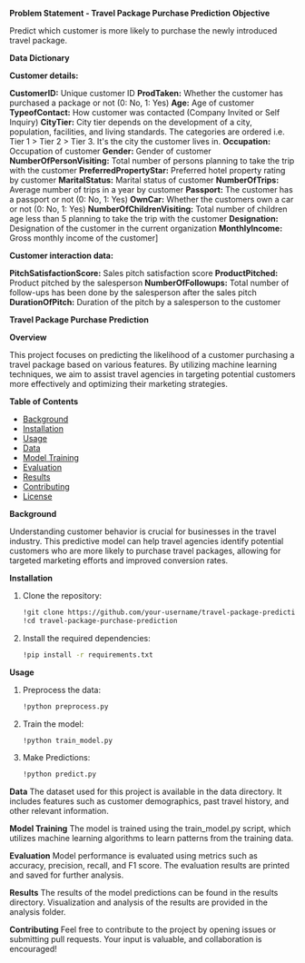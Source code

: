 **Problem Statement - Travel Package Purchase Prediction**
**Objective**

Predict which customer is more likely to purchase the newly introduced travel package.

**Data Dictionary**

**Customer details:**

**CustomerID:** Unique customer ID
**ProdTaken:** Whether the customer has purchased a package or not (0: No, 1: Yes)
**Age:** Age of customer
**TypeofContact:** How customer was contacted (Company Invited or Self Inquiry)
**CityTier:** City tier depends on the development of a city, population, facilities, and living standards. The categories are ordered i.e. Tier 1 > Tier 2 > Tier 3. It's the city the customer lives in.
**Occupation:** Occupation of customer
**Gender:** Gender of customer
**NumberOfPersonVisiting:** Total number of persons planning to take the trip with the customer
**PreferredPropertyStar:** Preferred hotel property rating by customer
**MaritalStatus:** Marital status of customer
**NumberOfTrips:** Average number of trips in a year by customer
**Passport:** The customer has a passport or not (0: No, 1: Yes)
**OwnCar:** Whether the customers own a car or not (0: No, 1: Yes)
**NumberOfChildrenVisiting:** Total number of children age less than 5 planning to take the trip with the customer
**Designation:** Designation of the customer in the current organization
**MonthlyIncome:** Gross monthly income of the customer]

**Customer interaction data:** 

**PitchSatisfactionScore:** Sales pitch satisfaction score
**ProductPitched:** Product pitched by the salesperson
**NumberOfFollowups:** Total number of follow-ups has been done by the salesperson after the sales pitch
**DurationOfPitch:** Duration of the pitch by a salesperson to the customer

**Travel Package Purchase Prediction**

**Overview**

This project focuses on predicting the likelihood of a customer purchasing a travel package based on various features. By utilizing machine learning techniques, we aim to assist travel agencies in targeting potential customers more effectively and optimizing their marketing strategies.

**Table of Contents**

- [Background](#background)
- [Installation](#installation)
- [Usage](#usage)
- [Data](#data)
- [Model Training](#model-training)
- [Evaluation](#evaluation)
- [Results](#results)
- [Contributing](#contributing)
- [License](#license)

**Background**

Understanding customer behavior is crucial for businesses in the travel industry. This predictive model can help travel agencies identify potential customers who are more likely to purchase travel packages, allowing for targeted marketing efforts and improved conversion rates.

**Installation**

1. Clone the repository:
   ```bash
   !git clone https://github.com/your-username/travel-package-prediction.git
   !cd travel-package-purchase-prediction

2. Install the required dependencies:
   ```bash
   !pip install -r requirements.txt

**Usage**
1. Preprocess the data:
   ```bash
   !python preprocess.py

3. Train the model:
   ```bash
   !python train_model.py

5. Make Predictions:
   ```bash
   !python predict.py

**Data**
The dataset used for this project is available in the data directory. It includes features such as customer demographics, past travel history, and other relevant information.

**Model Training**
The model is trained using the train_model.py script, which utilizes machine learning algorithms to learn patterns from the training data.

**Evaluation**
Model performance is evaluated using metrics such as accuracy, precision, recall, and F1 score. The evaluation results are printed and saved for further analysis.

**Results**
The results of the model predictions can be found in the results directory. Visualization and analysis of the results are provided in the analysis folder.

**Contributing**
Feel free to contribute to the project by opening issues or submitting pull requests. Your input is valuable, and collaboration is encouraged!
